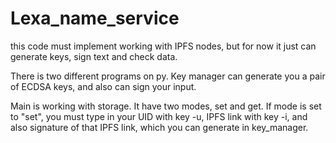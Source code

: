# Lexa_name_service
this code must implement working with IPFS nodes, but for now it just can generate keys, sign text and check data.

There is two different programs on py. Key manager can generate you a pair of ECDSA keys, and also can sign your input.

Main is working with storage.
It have two modes, set and get. If mode is set to "set", you must type in your UID with key -u, IPFS link with key -i, and also signature of that IPFS link, which you can generate in key_manager.
